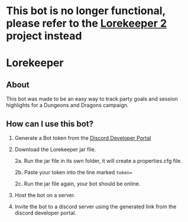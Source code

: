 # This bot is no longer functional, please refer to the [Lorekeeper 2]() project instead

# Lorekeeper
## About
This bot was made to be an easy way to track party goals and session highlights for a Dungeons and Dragons campaign.

## How can I use this bot?
1. Generate a Bot token from the [Discord Developer Portal](https://discord.com/developers/docs/intro)

2. Download the Lorekeeper jar file.

      2a. Run the jar file in its own folder, it will create a properties.cfg file. 
      
      2b. Paste your token into the line marked `token=`
      
      2c. Run the jar file again, your bot should be online.
  
3. Host the bot on a server.

4. Invite the bot to a discord server using the generated link from the discord developer portal.
